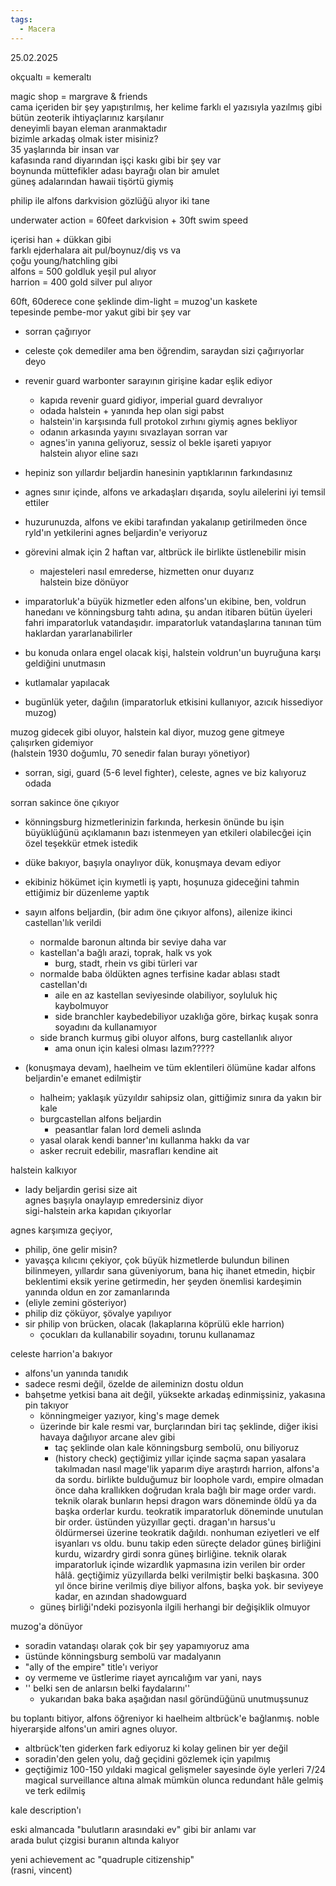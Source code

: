 ```yaml
---  
tags:  
  - Macera  
---  
```

  
25.02.2025  
  
okçualtı = kemeraltı  
  
  
magic shop = margrave & friends  
	cama içeriden bir şey yapıştırılmış, her kelime farklı el yazısıyla yazılmış gibi  
	bütün zeoterik ihtiyaçlarınız karşılanır  
	deneyimli bayan eleman aranmaktadır  
	bizimle arkadaş olmak ister misiniz?  
35 yaşlarında bir insan var  
kafasında rand diyarından işçi kaskı gibi bir şey var  
boynunda müttefikler adası bayrağı olan bir amulet  
güneş adalarından hawaii tişörtü giymiş  
  
philip ile alfons darkvision gözlüğü alıyor iki tane  
  
underwater action = 60feet darkvision + 30ft swim speed  
  
  
  
  
içerisi han + dükkan gibi  
	farklı ejderhalara ait pul/boynuz/diş vs va  
	çoğu young/hatchling gibi  
	alfons = 500 goldluk yeşil pul alıyor  
	harrion = 400 gold silver pul alıyor  
  
  
  
60ft, 60derece cone şeklinde dim-light = muzog'un kaskete  
	tepesinde pembe-mor yakut gibi bir şey var  

- sorran çağırıyor  
- celeste çok demediler ama ben öğrendim, saraydan sizi çağırıyorlar deyo  
- revenir guard warbonter sarayının girişine kadar eşlik ediyor  
	- kapıda revenir guard gidiyor, imperial guard devralıyor  
	- odada halstein + yanında hep olan sigi pabst  
	- halstein'in karşısında full protokol zırhını giymiş agnes bekliyor  
	- odanın arkasında yayını sıvazlayan sorran var  
	- agnes'in yanına geliyoruz, sessiz ol bekle işareti yapıyor  
halstein alıyor eline sazı  

- hepiniz son yıllardır beljardin hanesinin yaptıklarının farkındasınız  
- agnes sınır içinde, alfons ve arkadaşları dışarıda, soylu ailelerini iyi temsil ettiler  
- huzurunuzda, alfons ve ekibi tarafından yakalanıp getirilmeden önce ryld'ın yetkilerini agnes beljardin'e veriyoruz  
- görevini almak için 2 haftan var, altbrück ile birlikte üstlenebilir misin  
	- majesteleri nasıl emrederse, hizmetten onur duyarız  
halstein bize dönüyor  

- imparatorluk'a büyük hizmetler eden alfons'un ekibine, ben, voldrun hanedanı ve könningsburg tahtı adına, şu andan itibaren bütün üyeleri fahri imparatorluk vatandaşıdır. imparatorluk vatandaşlarına tanınan tüm haklardan yararlanabilirler  
- bu konuda onlara engel olacak kişi, halstein voldrun'un buyruğuna karşı geldiğini unutmasın  
- kutlamalar yapılacak  
- bugünlük yeter, dağılın (imparatorluk etkisini kullanıyor, azıcık hissediyor muzog)  
  
muzog gidecek gibi oluyor, halstein kal diyor, muzog gene gitmeye çalışırken gidemiyor  
(halstein 1930 doğumlu, 70 senedir falan burayı yönetiyor)  

- sorran, sigi, guard (5-6 level fighter), celeste, agnes ve biz kalıyoruz odada  
  
sorran sakince öne çıkıyor  

- könningsburg hizmetlerinizin farkında, herkesin önünde bu işin büyüklüğünü açıklamanın bazı istenmeyen yan etkileri olabilecğei için özel teşekkür etmek istedik  
- düke bakıyor, başıyla onaylıyor dük, konuşmaya devam ediyor  
- ekibiniz hökümet için kıymetli iş yaptı, hoşunuza gideceğini tahmin ettiğimiz bir düzenleme yaptık  
- sayın alfons beljardin, (bir adım öne çıkıyor alfons), ailenize ikinci castellan'lık verildi  
	- normalde baronun altında bir seviye daha var  
	- kastellan'a bağlı arazi, toprak, halk vs yok  
		- burg, stadt, rhein vs gibi türleri var  
	- normalde baba öldükten agnes terfisine kadar ablası stadt castellan'dı  
		- aile en az kastellan seviyesinde olabiliyor, soyluluk hiç kaybolmuyor  
		- side branchler kaybedebiliyor uzaklığa göre, birkaç kuşak sonra soyadını da kullanamıyor  
	- side branch kurmuş gibi oluyor alfons, burg castellanlık alıyor  
		- ama onun için kalesi olması lazım?????  

- (konuşmaya devam), haelheim ve tüm eklentileri ölümüne kadar alfons beljardin'e emanet edilmiştir  
	- halheim; yaklaşık yüzyıldır sahipsiz olan, gittiğimiz sınıra da yakın bir kale  
	- burgcastellan alfons beljardin  
		- peasantlar falan lord demeli aslında  
	- yasal olarak kendi banner'ını kullanma hakkı da var  
	- asker recruit edebilir, masrafları kendine ait  
  
halstein kalkıyor  

- lady beljardin gerisi size ait  
agnes başıyla onaylayıp emredersiniz diyor  
sigi-halstein arka kapıdan çıkıyorlar  
  
  
agnes karşımıza geçiyor,  

- philip, öne gelir misin?  
- yavaşça kılıcını çekiyor, çok büyük hizmetlerde bulundun bilinen bilinmeyen, yıllardır sana güveniyorum, bana hiç ihanet etmedin, hiçbir beklentimi eksik yerine getirmedin, her şeyden önemlisi kardeşimin yanında oldun en zor zamanlarında  
- (eliyle zemini gösteriyor)  
- philip diz çöküyor, şövalye yapılıyor  
- sir philip von brücken, olacak (lakaplarına köprülü ekle harrion)  
	- çocukları da kullanabilir soyadını, torunu kullanamaz  
  
celeste harrion'a bakıyor  

- alfons'un yanında tanıdık  
- sadece resmi değil, özelde de aileminizn dostu oldun  
- bahşetme yetkisi bana ait değil, yüksekte arkadaş edinmişsiniz, yakasına pin takıyor  
	- könningmeiger yazıyor, king's mage demek  
	- üzerinde bir kale resmi var, burçlarından biri taç şeklinde, diğer ikisi havaya dağılıyor arcane alev gibi  
		- taç şeklinde olan kale könningsburg sembolü, onu biliyoruz  
		- (history check) geçtiğimiz yıllar içinde saçma sapan yasalara takılmadan nasıl mage'lik yaparım diye araştırdı harrion, alfons'a da sordu. birlikte bulduğumuz bir loophole vardı, empire olmadan önce daha krallıkken doğrudan krala bağlı bir mage order vardı. teknik olarak bunların hepsi dragon wars döneminde öldü ya da başka orderlar kurdu. teokratik imparatorluk döneminde unutulan bir order. üstünden yüzyıllar geçti. dragan'ın harsus'u öldürmersei üzerine teokratik dağıldı. nonhuman eziyetleri ve elf isyanları vs oldu. bunu takip eden süreçte delador güneş birliğini kurdu, wizardry girdi sonra güneş birliğine. teknik olarak imparatorluk içinde wizardlık yapmasına izin verilen bir order hâlâ. geçtiğimiz yüzyıllarda belki verilmiştir belki başkasına. 300 yıl önce birine verilmiş diye biliyor alfons, başka yok. bir seviyeye kadar, en azından shadowguard  
	- güneş birliği'ndeki pozisyonla ilgili herhangi bir değişiklik olmuyor  
  
muzog'a dönüyor  

- soradin vatandaşı olarak çok bir şey yapamıyoruz ama  
- üstünde könningsburg sembolü var madalyanın  
- "ally of the empire" title'ı veriyor  
- oy vermeme ve üstlerime riayet ayrıcalığım var yani, nays  
- '' belki sen de anlarsın belki faydalarını''  
	- yukarıdan baka baka aşağıdan nasıl göründüğünü unutmuşsunuz  
  
bu toplantı bitiyor, alfons öğreniyor ki haelheim altbrück'e bağlanmış. noble hiyerarşide alfons'un amiri agnes oluyor.  
  

- altbrück'ten giderken fark ediyoruz ki kolay gelinen bir yer değil  
- soradin'den gelen yolu, dağ geçidini gözlemek için yapılmış  
- geçtiğimiz 100-150 yıldaki magical gelişmeler sayesinde öyle yerleri 7/24 magical surveillance altına almak mümkün olunca redundant hâle gelmiş ve terk edilmiş  
  
kale description'ı  
  
eski almancada "bulutların arasındaki ev" gibi bir anlamı var  
arada bulut çizgisi buranın altında kalıyor  
  
  
  
yeni achievement ac "quadruple citizenship"  
(rasni, vincent)  
  
  
  
  
